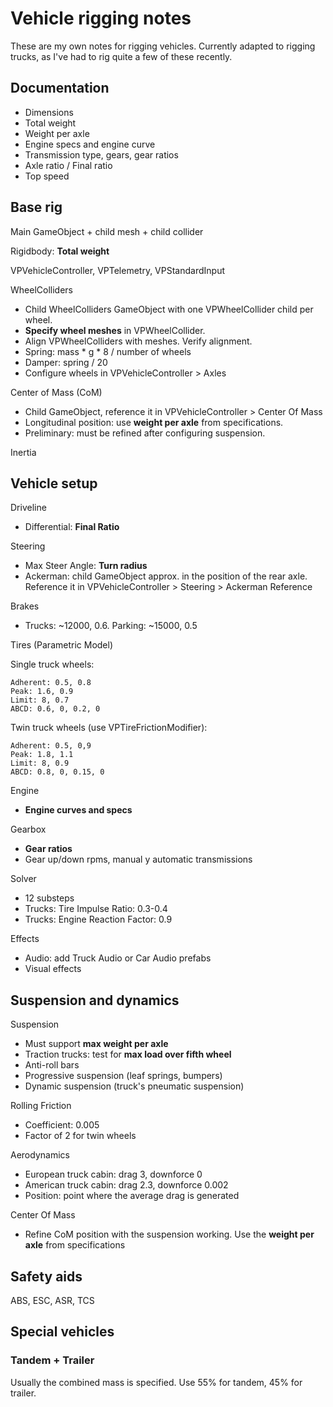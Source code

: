 # Vehicle rigging notes

These are my own notes for rigging vehicles. Currently adapted to rigging trucks, as I've had
to rig quite a few of these recently.

## Documentation

- Dimensions
- Total weight
- Weight per axle
- Engine specs and engine curve
- Transmission type, gears, gear ratios
- Axle ratio / Final ratio
- Top speed

## Base rig

Main GameObject + child mesh + child collider

Rigidbody: **Total weight**

VPVehicleController, VPTelemetry, VPStandardInput

WheelColliders

- Child WheelColliders GameObject with one VPWheelCollider child per wheel.
- **Specify wheel meshes** in  VPWheelCollider.
- Align VPWheelColliders with meshes. Verify alignment.
- Spring: mass * g * 8 / number of wheels
- Damper: spring / 20
- Configure wheels in VPVehicleController > Axles

Center of Mass (CoM)

- Child GameObject, reference it in VPVehicleController > Center Of Mass
- Longitudinal position: use **weight per axle** from specifications.
- Preliminary: must be refined after configuring suspension.

Inertia

## Vehicle setup

Driveline

- Differential: **Final Ratio**

Steering

- Max Steer Angle: **Turn radius**
- Ackerman: child GameObject approx. in the position of the rear axle. Reference it in VPVehicleController > Steering > Ackerman Reference

Brakes

- Trucks: ~12000, 0.6. Parking: ~15000, 0.5

Tires (Parametric Model)

Single truck wheels:

	Adherent: 0.5, 0.8
	Peak: 1.6, 0.9
	Limit: 8, 0.7
	ABCD: 0.6, 0, 0.2, 0

Twin truck wheels (use VPTireFrictionModifier):

	Adherent: 0.5, 0,9
	Peak: 1.8, 1.1
	Limit: 8, 0.9
	ABCD: 0.8, 0, 0.15, 0

Engine

- **Engine curves and specs**

Gearbox

- **Gear ratios**
- Gear up/down rpms, manual y automatic transmissions

Solver

- 12 substeps
- Trucks: Tire Impulse Ratio: 0.3-0.4
- Trucks: Engine Reaction Factor: 0.9

Effects

- Audio: add Truck Audio or Car Audio prefabs
- Visual effects

## Suspension and dynamics

Suspension

- Must support **max weight per axle**
- Traction trucks: test for **max load over fifth wheel**
- Anti-roll bars
- Progressive suspension (leaf springs, bumpers)
- Dynamic suspension (truck's pneumatic suspension)

Rolling Friction

- Coefficient: 0.005
- Factor of 2 for twin wheels

Aerodynamics

- European truck cabin: drag 3, downforce 0
- American truck cabin: drag 2.3, downforce 0.002
- Position: point where the average drag is generated

Center Of Mass

- Refine CoM position with the suspension working. Use the **weight per axle** from specifications

## Safety aids

ABS, ESC, ASR, TCS

## Special vehicles

### Tandem + Trailer

Usually the combined mass is specified. Use 55% for tandem, 45% for trailer.